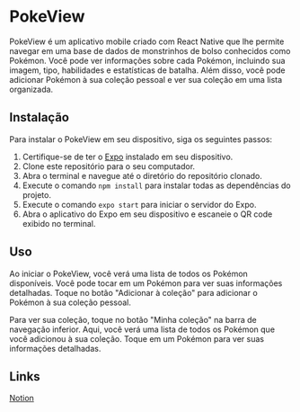 # PokeView

PokeView é um aplicativo mobile criado com React Native que lhe permite navegar em uma base de dados de monstrinhos de bolso conhecidos como Pokémon. Você pode ver informações sobre cada Pokémon, incluindo sua imagem, tipo, habilidades e estatísticas de batalha. Além disso, você pode adicionar Pokémon à sua coleção pessoal e ver sua coleção em uma lista organizada.

## Instalação

Para instalar o PokeView em seu dispositivo, siga os seguintes passos:

1. Certifique-se de ter o [Expo](https://expo.io/) instalado em seu dispositivo.
2. Clone este repositório para o seu computador.
3. Abra o terminal e navegue até o diretório do repositório clonado.
4. Execute o comando `npm install` para instalar todas as dependências do projeto.
5. Execute o comando `expo start` para iniciar o servidor do Expo.
6. Abra o aplicativo do Expo em seu dispositivo e escaneie o QR code exibido no terminal.

## Uso

Ao iniciar o PokeView, você verá uma lista de todos os Pokémon disponíveis. Você pode tocar em um Pokémon para ver suas informações detalhadas. Toque no botão "Adicionar à coleção" para adicionar o Pokémon à sua coleção pessoal.

Para ver sua coleção, toque no botão "Minha coleção" na barra de navegação inferior. Aqui, você verá uma lista de todos os Pokémon que você adicionou à sua coleção. Toque em um Pokémon para ver suas informações detalhadas.

## Links

[Notion](https://broad-century-fa4.notion.site/PokeView-fc89b29d1ff145a789a53c469bfd0f16)
